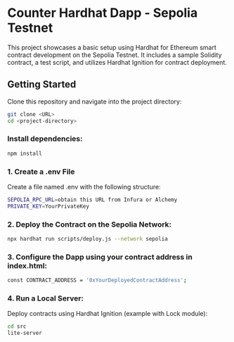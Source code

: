 # Counter Hardhat Dapp - Sepolia Testnet

This project showcases a basic setup using Hardhat for Ethereum smart contract development on the Sepolia Testnet. 
It includes a sample Solidity contract, a test script, and utilizes Hardhat Ignition for contract deployment.

## Getting Started

Clone this repository and navigate into the project directory:
```bash
git clone <URL>
cd <project-directory>
```

### Install dependencies:
```bash
npm install
```


### 1. Create a .env File
Create a file named .env with the following structure:
```bash
SEPOLIA_RPC_URL=obtain this URL from Infura or Alchemy
PRIVATE_KEY=YourPrivateKey
```


### 2. Deploy the Contract on the Sepolia Network:

   
```bash
npx hardhat run scripts/deploy.js --network sepolia
```

### 3. Configure the Dapp using your contract address in index.html:
   
```bash
const CONTRACT_ADDRESS = '0xYourDeployedContractAddress';
```

### 4. Run a Local Server:
Deploy contracts using Hardhat Ignition (example with Lock module):

```bash
cd src
lite-server
```
